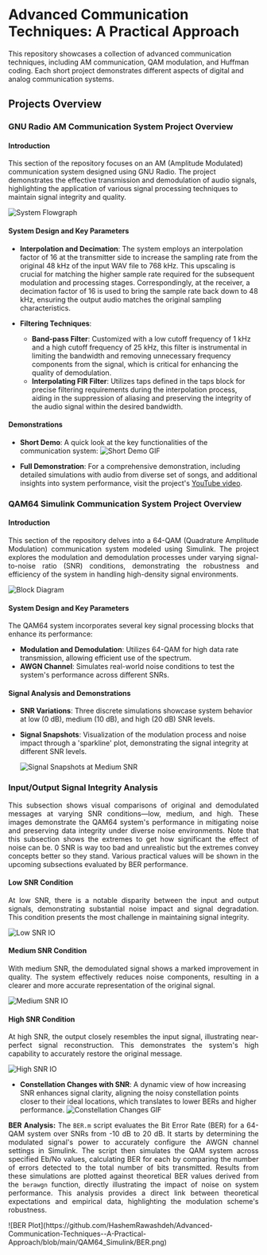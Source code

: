 # Advanced Communication Techniques: A Practical Approach
This repository showcases a collection of advanced communication techniques, including AM communication, QAM modulation, and Huffman coding. Each short project demonstrates different aspects of digital and analog communication systems.

## Projects Overview
### GNU Radio AM Communication System Project Overview

#### Introduction
This section of the repository focuses on an AM (Amplitude Modulated) communication system designed using GNU Radio. The project demonstrates the effective transmission and demodulation of audio signals, highlighting the application of various signal processing techniques to maintain signal integrity and quality.

![System Flowgraph](https://github.com/HashemRawashdeh/Advanced-Communication-Techniques--A-Practical-Approach/blob/main/AM_GNU%20Radio/SystemFlowgraph.png)

#### System Design and Key Parameters
- **Interpolation and Decimation**: The system employs an interpolation factor of 16 at the transmitter side to increase the sampling rate from the original 48 kHz of the input WAV file to 768 kHz. This upscaling is crucial for matching the higher sample rate required for the subsequent modulation and processing stages. Correspondingly, at the receiver, a decimation factor of 16 is used to bring the sample rate back down to 48 kHz, ensuring the output audio matches the original sampling characteristics.

- **Filtering Techniques**: 
  - **Band-pass Filter**: Customized with a low cutoff frequency of 1 kHz and a high cutoff frequency of 25 kHz, this filter is instrumental in limiting the bandwidth and removing unnecessary frequency components from the signal, which is critical for enhancing the quality of demodulation.
  - **Interpolating FIR Filter**: Utilizes taps defined in the taps block for precise filtering requirements during the interpolation process, aiding in the suppression of aliasing and preserving the integrity of the audio signal within the desired bandwidth.

#### Demonstrations
- **Short Demo**: A quick look at the key functionalities of the communication system:
  ![Short Demo GIF](https://github.com/HashemRawashdeh/Advanced-Communication-Techniques--A-Practical-Approach/blob/main/AM_GNU%20Radio/ShortestPossibleDemo.gif)

- **Full Demonstration**: For a comprehensive demonstration, including detailed simulations with audio from diverse set of songs, and additional insights into system performance, visit the project's [YouTube video](https://www.youtube.com/watch?v=IMwchtWIwZs).

### QAM64 Simulink Communication System Project Overview

#### Introduction
<p align="justify">
This section of the repository delves into a 64-QAM (Quadrature Amplitude Modulation) communication system modeled using Simulink. The project explores the modulation and demodulation processes under varying signal-to-noise ratio (SNR) conditions, demonstrating the robustness and efficiency of the system in handling high-density signal environments.
</p>

![Block Diagram](https://github.com/HashemRawashdeh/Advanced-Communication-Techniques--A-Practical-Approach/blob/main/QAM64_Simulink/BlockDiagram.png)

#### System Design and Key Parameters
The QAM64 system incorporates several key signal processing blocks that enhance its performance:
- **Modulation and Demodulation**: Utilizes 64-QAM for high data rate transmission, allowing efficient use of the spectrum.
- **AWGN Channel**: Simulates real-world noise conditions to test the system's performance across different SNRs.

#### Signal Analysis and Demonstrations
- **SNR Variations**: Three discrete simulations showcase system behavior at low (0 dB), medium (10 dB), and high (20 dB) SNR levels.
- **Signal Snapshots**: Visualization of the modulation process and noise impact through a 'sparkline' plot, demonstrating the signal integrity at different SNR levels.

  ![Signal Snapshots at Medium SNR](https://github.com/HashemRawashdeh/Advanced-Communication-Techniques--A-Practical-Approach/blob/main/QAM64_Simulink/SignalsMediumSNR.png)

### Input/Output Signal Integrity Analysis
<p align="justify">This subsection shows visual comparisons of original and demodulated messages at varying SNR conditions—low, medium, and high. These images demonstrate the QAM64 system's performance in mitigating noise and preserving data integrity under diverse noise environments. Note that this subsection shows the extremes to get how significant the effect of noise can be. 0 SNR is way too bad and unrealistic but the extremes convey concepts better so they stand. Various practical values will be shown in the upcoming subsections evaluated by BER performance. </p>

#### Low SNR Condition
<p style="text-align: justify;">
At low SNR, there is a notable disparity between the input and output signals, demonstrating substantial noise impact and signal degradation. This condition presents the most challenge in maintaining signal integrity.
</p>

![Low SNR IO](https://github.com/HashemRawashdeh/Advanced-Communication-Techniques--A-Practical-Approach/blob/main/QAM64_Simulink/IOlowSNR.png)

#### Medium SNR Condition
<p style="text-align: justify;">
With medium SNR, the demodulated signal shows a marked improvement in quality. The system effectively reduces noise components, resulting in a clearer and more accurate representation of the original signal.
</p>

![Medium SNR IO](https://github.com/HashemRawashdeh/Advanced-Communication-Techniques--A-Practical-Approach/blob/main/QAM64_Simulink/IOmediumSNR.png)

#### High SNR Condition
<p style="text-align: justify;">
At high SNR, the output closely resembles the input signal, illustrating near-perfect signal reconstruction. This demonstrates the system's high capability to accurately restore the original message.
</p>

![High SNR IO](https://github.com/HashemRawashdeh/Advanced-Communication-Techniques--A-Practical-Approach/blob/main/QAM64_Simulink/IOhighSNR.png)

- **Constellation Changes with SNR**: A dynamic view of how increasing SNR enhances signal clarity, aligning the noisy constellation points closer to their ideal locations, which translates to lower BERs and higher performance.
  ![Constellation Changes GIF](https://github.com/HashemRawashdeh/Advanced-Communication-Techniques--A-Practical-Approach/blob/main/QAM64_Simulink/ConstellationChange.gif)

<p align="justify">
  <strong>BER Analysis:</strong> The <code>BER.m</code> script evaluates the Bit Error Rate (BER) for a 64-QAM system over SNRs from -10 dB to 20 dB. It starts by determining the modulated signal's power to accurately configure the AWGN channel settings in Simulink. The script then simulates the QAM system across specified Eb/No values, calculating BER for each by comparing the number of errors detected to the total number of bits transmitted. Results from these simulations are plotted against theoretical BER values derived from the <code>berawgn</code> function, directly illustrating the impact of noise on system performance. This analysis provides a direct link between theoretical expectations and empirical data, highlighting the modulation scheme's robustness.
</p>
  ![BER Plot](https://github.com/HashemRawashdeh/Advanced-Communication-Techniques--A-Practical-Approach/blob/main/QAM64_Simulink/BER.png)
